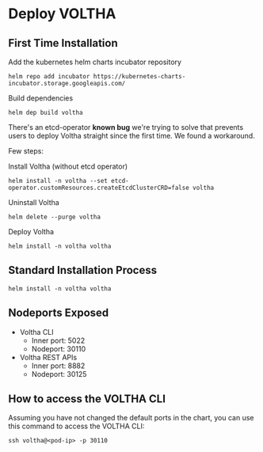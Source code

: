 # Deploy VOLTHA

## First Time Installation

Add the kubernetes helm charts incubator repository

```shell
helm repo add incubator https://kubernetes-charts-incubator.storage.googleapis.com/
```

Build dependencies

```shell
helm dep build voltha
```

There's an etcd-operator **known bug** we're trying to solve that
prevents users to deploy Voltha straight since the first time. We
found a workaround.

Few steps:

Install Voltha (without etcd operator)

```shell
helm install -n voltha --set etcd-operator.customResources.createEtcdClusterCRD=false voltha
```

Uninstall Voltha

```shell
helm delete --purge voltha
```

Deploy Voltha

```shell
helm install -n voltha voltha
```

## Standard Installation Process

```shell
helm install -n voltha voltha
```

## Nodeports Exposed

* Voltha CLI
    * Inner port: 5022
    * Nodeport: 30110
* Voltha REST APIs
    * Inner port: 8882
    * Nodeport: 30125

## How to access the VOLTHA CLI

Assuming you have not changed the default ports in the chart,
you can use this command to access the VOLTHA CLI:

```shell
ssh voltha@<pod-ip> -p 30110
```

